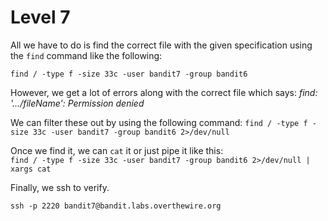 # Level 7

All we have to do is find the correct file with the given specification using the ```find``` command like the following:  

```find / -type f -size 33c -user bandit7 -group bandit6```

However, we get a lot of errors along with the correct file which says:
*find: '.../fileName': Permission denied*  

We can filter these out by using the following command:
```find / -type f -size 33c -user bandit7 -group bandit6 2>/dev/null```

Once we find it, we can ```cat``` it or just pipe it like this:  
```find / -type f -size 33c -user bandit7 -group bandit6 2>/dev/null | xargs cat```

Finally, we ssh to verify.  

```ssh -p 2220 bandit7@bandit.labs.overthewire.org```
